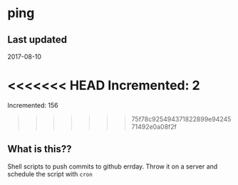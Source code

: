 # ping

## Last updated
2017-08-10

<<<<<<< HEAD
Incremented: 2
=======
Incremented: 156
>>>>>>> 75f78c925494371822899e9424571492e0a08f2f

## What is this?? 
Shell scripts to push commits to github errday. Throw it on a server and schedule the script with `cron`
